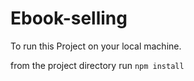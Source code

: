 # Ebook-selling

To run this Project on your local machine.

from the project directory run `npm install`
